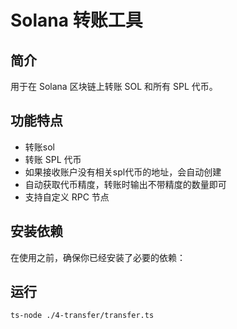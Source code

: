 # Solana 转账工具

## 简介

用于在 Solana 区块链上转账 SOL 和所有 SPL 代币。

## 功能特点

- 转账sol
- 转账 SPL 代币
- 如果接收账户没有相关spl代币的地址，会自动创建
- 自动获取代币精度，转账时输出不带精度的数量即可
- 支持自定义 RPC 节点

## 安装依赖

在使用之前，确保你已经安装了必要的依赖：

## 运行

```bash
ts-node ./4-transfer/transfer.ts